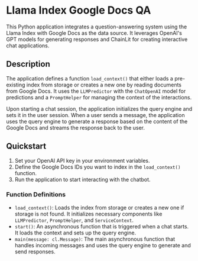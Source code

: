 # Llama Index Google Docs QA

This Python application integrates a question-answering system using the Llama Index with Google Docs as the data source. It leverages OpenAI's GPT models for generating responses and ChainLit for creating interactive chat applications.

## Description

The application defines a function `load_context()` that either loads a pre-existing index from storage or creates a new one by reading documents from Google Docs. It uses the `LLMPredictor` with the `ChatOpenAI` model for predictions and a `PromptHelper` for managing the context of the interactions.

Upon starting a chat session, the application initializes the query engine and sets it in the user session. When a user sends a message, the application uses the query engine to generate a response based on the content of the Google Docs and streams the response back to the user.

## Quickstart

1. Set your OpenAI API key in your environment variables.
2. Define the Google Docs IDs you want to index in the `load_context()` function.
3. Run the application to start interacting with the chatbot.

### Function Definitions

- `load_context()`: Loads the index from storage or creates a new one if storage is not found. It initializes necessary components like `LLMPredictor`, `PromptHelper`, and `ServiceContext`.
- `start()`: An asynchronous function that is triggered when a chat starts. It loads the context and sets up the query engine.
- `main(message: cl.Message)`: The main asynchronous function that handles incoming messages and uses the query engine to generate and send responses.